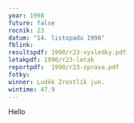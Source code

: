```yaml
---
year: 1998
future: false
rocnik: 23
datum: "14. listopadu 1998"
fblink: 
resultspdf: 1990/r23-vysledky.pdf
letakpdf: 1990/r23-letak
reportpdf:  1990/r23-zprava.pdf
fotky: 
winner: Luděk Zrostlík jun.
wintime: 47.9
---
```

Hello